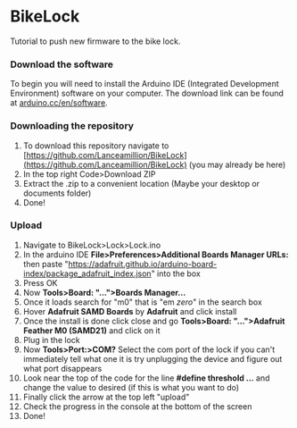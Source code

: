 # BikeLock
Tutorial to push new firmware to the bike lock.

### Download the software
To begin you will need to install the Arduino IDE (Integrated Development Environment) software on your computer. The download link can be found at [arduino.cc/en/software](https://www.arduino.cc/en/software).

### Downloading the repository
1. To download this repository navigate to 
[https://github.com/Lanceamillion/BikeLock](https://github.com/Lanceamillion/BikeLock) 
(you may already be here)
2. In the top right Code>Download ZIP
3. Extract the .zip to a convenient location (Maybe your desktop or documents folder)
4. Done!

### Upload
1. Navigate to BikeLock>Lock>Lock.ino
2. In the arduino IDE **File>Preferences>Additional Boards Manager URLs:** then paste "https://adafruit.github.io/arduino-board-index/package_adafruit_index.json" into the box
3. Press OK
4. Now **Tools>Board: "...">Boards Manager...**
5. Once it loads search for "m0" that is "em *zero*" in the search box
6. Hover **Adafruit SAMD Boards** by **Adafruit** and click install
7. Once the install is done click close and go **Tools>Board: "...">Adafruit Feather M0 (SAMD21)** and click on it
8. Plug in the lock
9. Now **Tools>Port:>COM?** Select the com port of the lock if you can't immediately tell what one it is try unplugging the device and figure out what port disappears
10. Look near the top of the code for the line **#define threshold ...** and change the value to desired (if this is what you want to do)
11. Finally click the arrow at the top left "upload"
12. Check the progress in the console at the bottom of the screen
13. Done!
